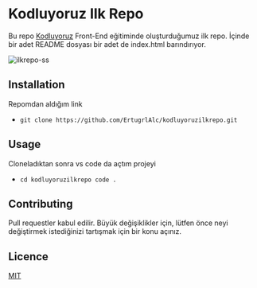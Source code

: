 # Kodluyoruz Ilk Repo
Bu repo [Kodluyoruz](https://www.kodluyoruz.org/) Front-End eğitiminde oluşturduğumuz ilk repo. İçinde bir adet README dosyası bir adet de index.html barındırıyor.

![ilkrepo-ss](https://user-images.githubusercontent.com/113515898/191758198-a2cb06af-9fee-4285-8b9b-2937af52687b.png)

## Installation
Repomdan aldığım link
* `git clone https://github.com/ErtugrlAlc/kodluyoruzilkrepo.git`

## Usage
Cloneladıktan sonra vs code da açtım projeyi
* ```cd kodluyoruzilkrepo code .```

## Contributing
Pull requestler kabul edilir. Büyük değişiklikler için, lütfen önce neyi değiştirmek istediğinizi tartışmak için bir konu açınız.

## Licence
[MIT](https://choosealicense.com/)
